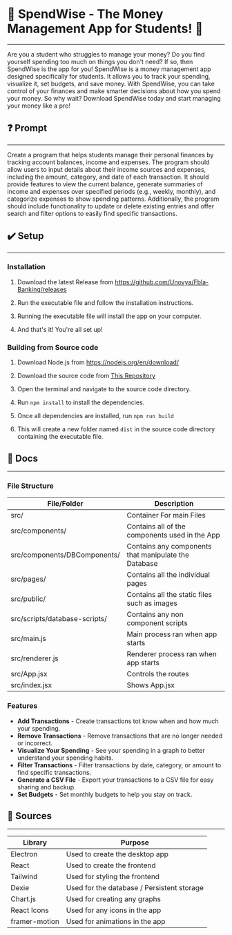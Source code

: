 

# 💸 SpendWise - The Money Management App for Students! 💸

---
Are you a student who struggles to manage your money? Do you find yourself spending too much on things you don't need? If so, then SpendWise is the app for you! SpendWise is a money management app designed specifically for students. It allows you to track your spending, visualize it, set budgets, and save money. With SpendWise, you can take control of your finances and make smarter decisions about how you spend your money. So why wait? Download SpendWise today and start managing your money like a pro!


## ❓ Prompt
***
Create a program that helps students manage their personal finances by tracking account
balances, income and expenses. The program should allow users to input details about their
income sources and expenses, including the amount, category, and date of each transaction.
It should provide features to view the current balance, generate summaries of income and
expenses over specified periods (e.g., weekly, monthly), and categorize expenses to show
spending patterns. Additionally, the program should include functionality to update or delete
existing entries and offer search and filter options to easily find specific transactions.

## ✔️ Setup 
***

### Installation

1. Download the latest Release from https://github.com/Unovya/Fbla-Banking/releases

2. Run the executable file and follow the installation instructions.

3. Running the executable file will install the app on your computer.

4. And that's it! You're all set up!

### Building from Source code

1. Download Node.js from https://nodejs.org/en/download/

2. Download the source code from [This Repository](https://github.com/Unovya/Fbla-Banking)

3. Open the terminal and navigate to the source code directory.

4. Run ```npm install``` to install the dependencies.

5. Once all dependencies are installed, run ```npm run build```

6. This will create a new folder named ```dist``` in the source code directory containing the executable file.

## 📜 Docs
***

### File Structure

| File/Folder                   | Description                                          |
|-------------------------------|------------------------------------------------------|
| src/                          | Container For main Files                             | |
| src/components/               | Contains all of the components used in the App       |
| src/components/DBComponents/  | Contains any components that manipulate the Database |
| src/pages/                    | Contains all the individual pages                    |
| src/public/                   | Contains all the static files such as images         |
| src/scripts/database-scripts/ | Contains any non component scripts                   |
| src/main.js                   | Main process ran when app starts                     |
| src/renderer.js               | Renderer process ran when app starts                 |
| src/App.jsx                   | Controls the routes                                  |
| src/index.jsx                 | Shows App.jsx                                        |

### Features

- **Add Transactions** - Create transactions tot know when and how much your spending.
- **Remove Transactions** - Remove transactions that are no longer needed or incorrect.
- **Visualize Your Spending** - See your spending in a graph to better understand your spending habits.
- **Filter Transactions** - Filter transactions by date, category, or amount to find specific transactions.
- **Generate a CSV File** - Export your transactions to a CSV file for easy sharing and backup.
- **Set Budgets** - Set monthly budgets to help you stay on track.

## 📰 Sources
***

| Library       | Purpose                                            |
|---------------|----------------------------------------------------|
| Electron      | Used to create the desktop app                     | |
| React         | Used to create the frontend                        |
| Tailwind      | Used for styling the frontend                      |
| Dexie         | Used for the database / Persistent storage         |
| Chart.js      | Used for creating any graphs                       |
| React Icons   | Used for any icons in the app                      |
 | framer-motion | Used for animations in the app                     |
